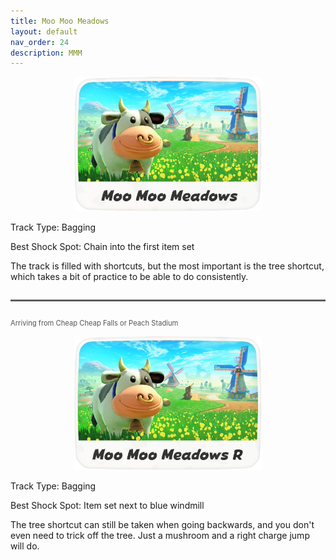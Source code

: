 ```yaml
---
title: Moo Moo Meadows
layout: default
nav_order: 24
description: MMM
---
```


<p align="center">
  <img src="/assets/images/icon-moo-moo-meadows.png" alt="Moo Moo Meadows" width="300"/>
</p>

Track Type: Bagging

Best Shock Spot: Chain into the first item set

The track is filled with shortcuts, but the most important is the tree shortcut, which takes a bit of practice to be able to do consistently.

<hr style="border-top: 2px solid #7F7F7F; margin: 2em 0;">

<p style="font-size: 0.8em; color: #555; text-align: left;">
  Arriving from Cheap Cheap Falls or Peach Stadium
</p>

<p align="center">
  <img src="/assets/images/icon-moo-moo-meadows-r.png" alt="Moo Moo Meadows R Icon" width="300"/>
</p>

Track Type: Bagging

Best Shock Spot: Item set next to blue windmill

The tree shortcut can still be taken when going backwards, and you don't even need to trick off the tree. Just a mushroom and a right charge jump will do. 
